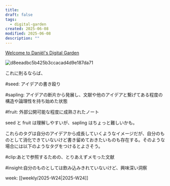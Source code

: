 ```yaml
---
title:
draft: false
tags:
  - digital-garden
created: 2025-06-08
modified: 2025-06-08
description: ""
---
```

[Welcome to Daniël's Digital Garden](https://danieldk.eu/?utm_source=chatgpt.com)

![d8eeadbc5b425b3ccacad4d9e187da71](https://i.gyazo.com/d8eeadbc5b425b3ccacad4d9e187da71.png)

これに則るならば、

#seed: アイデアの書き殴り

#sapling: アイデアの断片から発展し、文献や他のアイデアと繋げてある程度の構造や論理性を持ち始めた状態

#fruit: 外部公開可能な程度に成熟されたノート

seed と fruit は理解しやすいが、sapling はちょっと難しいかも。

これらのタグは自分のアイデアから成長していくようなイメージだが、自分のものとして消化できていないけど書き留めておきたいものも存在する。そのような場合には以下のようなタグをつけるとよさそう。

#clip:あとで参照するための、とりあえずメモった文献

#insight:自分のものとしては飲み込みきれていないけど、興味深い洞察

week: [[weekly/2025-W24|2025-W24]]
